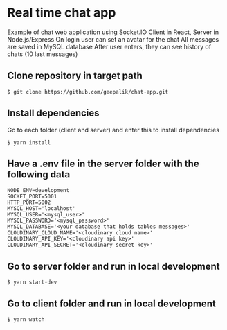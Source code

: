# Real time chat app 
Example of chat web application using Socket.IO
Client in React, Server in Node.js/Express
On login user can set an avatar for the chat
All messages are saved in MySQL database
After user enters, they can see history of chats (10 last messages)

Clone repository in target path
-----

    $ git clone https://github.com/geepalik/chat-app.git

Install dependencies
-----
Go to each folder (client and server) and enter this to install dependencies

    $ yarn install
    
Have a .env file in the server folder with the following data
-----

    NODE_ENV=development
    SOCKET_PORT=5001
    HTTP_PORT=5002
    MYSQL_HOST='localhost'
    MYSQL_USER='<mysql_user>'
    MYSQL_PASSWORD='<mysql_password>'
    MYSQL_DATABASE='<your database that holds tables messages>'
    CLOUDINARY_CLOUD_NAME='<cloudinary cloud name>'
    CLOUDINARY_API_KEY='<cloudinary api key>'
    CLOUDINARY_API_SECRET='<cloudinary secret key>'
    
Go to server folder and run in local development
-----

    $ yarn start-dev
    
Go to client folder and run in local development
-----

    $ yarn watch
